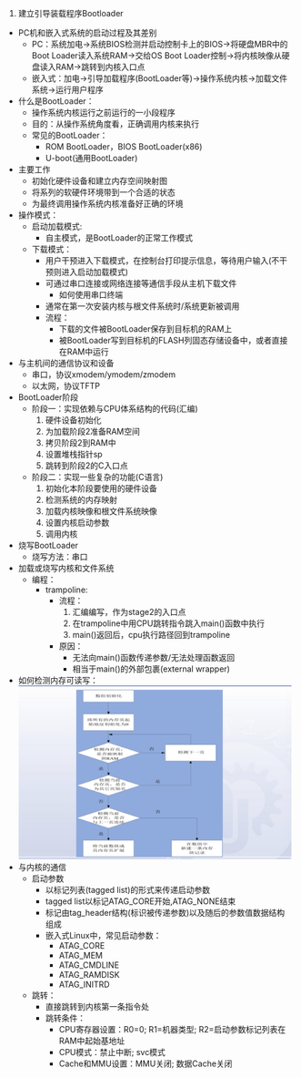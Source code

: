 1. 建立引导装载程序Bootloader

* PC机和嵌入式系统的启动过程及其差别
  * PC：系统加电->系统BIOS检测并启动控制卡上的BIOS->将硬盘MBR中的Boot Loader读入系统RAM->交给OS Boot Loader控制->将内核映像从硬盘读入RAM->跳转到内核入口点
  * 嵌入式：加电->引导加载程序(BootLoader等)->操作系统内核->加载文件系统->运行用户程序
* 什么是BootLoader：
  * 操作系统内核运行之前运行的一小段程序
  * 目的：从操作系统角度看，正确调用内核来执行
  * 常见的BootLoader：
    * ROM BootLoader，BIOS BootLoader(x86)
    * U-boot(通用BootLoader)
* 主要工作
  * 初始化硬件设备和建立内存空间映射图
  * 将系列的软硬件环境带到一个合适的状态
  * 为最终调用操作系统内核准备好正确的环境
* 操作模式：
  * 启动加载模式:
    * 自主模式，是BootLoader的正常工作模式
  * 下载模式：
    * 用户干预进入下载模式，在控制台打印提示信息，等待用户输入(不干预则进入启动加载模式)
    * 可通过串口连接或网络连接等通信手段从主机下载文件
      * 如何使用串口终端
    * 通常在第一次安装内核与根文件系统时/系统更新被调用
    * 流程：
      * 下载的文件被BootLoader保存到目标机的RAM上
      * 被BootLoader写到目标机的FLASH列固态存储设备中，或者直接在RAM中运行
* 与主机间的通信协议和设备
  * 串口，协议xmodem/ymodem/zmodem
  * 以太网，协议TFTP
* BootLoader阶段
  * 阶段一：实现依赖与CPU体系结构的代码(汇编)
    1. 硬件设备初始化
    2. 为加载阶段2准备RAM空间
    3. 拷贝阶段2到RAM中
    4. 设置堆栈指针sp
    5. 跳转到阶段2的C入口点
  * 阶段二：实现一些复杂的功能(C语言)
    1. 初始化本阶段要使用的硬件设备
    2. 检测系统的内存映射
    3. 加载内核映像和根文件系统映像
    4. 设置内核启动参数
    5. 调用内核
* 烧写BootLoader
  * 烧写方法：串口
* 加载或烧写内核和文件系统
  * 编程：
    * trampoline:
      * 流程：
        1. 汇编编写，作为stage2的入口点
        2. 在trampoline中用CPU跳转指令跳入main()函数中执行
        3. main()返回后，cpu执行路径回到trampoline
      * 原因：
        * 无法向main()函数传递参数/无法处理函数返回
        * 相当于main()的外部包裹(external wrapper)
* 如何检测内存可读写：<br>
  ![](内存检测过程.png "检测流程")
* 与内核的通信
  * 启动参数
    * 以标记列表(tagged list)的形式来传递启动参数
    * tagged list以标记ATAG_CORE开始,ATAG_NONE结束
    * 标记由tag_header结构(标识被传递参数)以及随后的参数值数据结构组成
    * 嵌入式Linux中，常见启动参数：
      * ATAG_CORE
      * ATAG_MEM
      * ATAG_CMDLINE
      * ATAG_RAMDISK
      * ATAG_INITRD
  * 跳转：
    * 直接跳转到内核第一条指令处
    * 跳转条件：
      * CPU寄存器设置：R0=0; R1=机器类型; R2=启动参数标记列表在RAM中起始基地址
      * CPU模式：禁止中断; svc模式
      * Cache和MMU设置：MMU关闭; 数据Cache关闭
